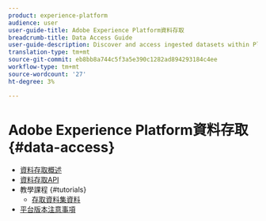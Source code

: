 ```yaml
---
product: experience-platform
audience: user
user-guide-title: Adobe Experience Platform資料存取
breadcrumb-title: Data Access Guide
user-guide-description: Discover and access ingested datasets within Platform.
translation-type: tm+mt
source-git-commit: eb8bb8a744c5f3a5e390c1282ad894293184c4ee
workflow-type: tm+mt
source-wordcount: '27'
ht-degree: 3%

---
```



# Adobe Experience Platform資料存取 {#data-access}

- [資料存取概述](home.md)
- [資料存取API](api.md)
- 教學課程 {#tutorials}
   - [存取資料集資料](tutorials/dataset-data.md)
- [平台版本注意事項](https://www.adobe.com/go/platform-release-notes-en)
